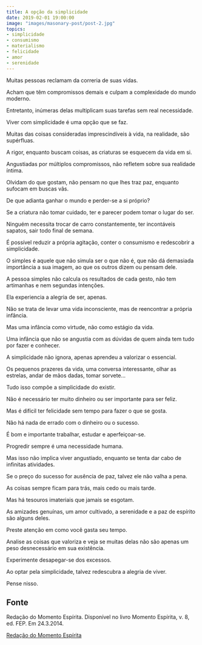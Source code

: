 ```yaml
---
title: A opção da simplicidade
date: 2019-02-01 19:00:00
image: "images/masonary-post/post-2.jpg"
topics: 
- simplicidade
- consumismo
- materialismo
- felicidade
- amor
- serenidade
---
```


Muitas pessoas reclamam da correria de suas vidas.

Acham que têm compromissos demais e culpam a complexidade do mundo moderno.

Entretanto, inúmeras delas multiplicam suas tarefas sem real necessidade.

Viver com simplicidade é uma opção que se faz.

Muitas das coisas consideradas imprescindíveis à vida, na realidade, são
supérfluas.

A rigor, enquanto buscam coisas, as criaturas se esquecem da vida em si.

Angustiadas por múltiplos compromissos, não refletem sobre sua realidade
íntima.

Olvidam do que gostam, não pensam no que lhes traz paz, enquanto sufocam em
buscas vãs.

De que adianta ganhar o mundo e perder-se a si próprio?

Se a criatura não tomar cuidado, ter e parecer podem tomar o lugar do ser.

Ninguém necessita trocar de carro constantemente, ter incontáveis sapatos, sair
todo final de semana.

É possível reduzir a própria agitação, conter o consumismo e redescobrir a
simplicidade.

O simples é aquele que não simula ser o que não é, que não dá demasiada
importância a sua imagem, ao que os outros dizem ou pensam dele.

A pessoa simples não calcula os resultados de cada gesto, não tem artimanhas e
nem segundas intenções.

Ela experiencia a alegria de ser, apenas.

Não se trata de levar uma vida inconsciente, mas de reencontrar a própria
infância.

Mas uma infância como virtude, não como estágio da vida.

Uma infância que não se angustia com as dúvidas de quem ainda tem tudo por
fazer e conhecer.

A simplicidade não ignora, apenas aprendeu a valorizar o essencial.

Os pequenos prazeres da vida, uma conversa interessante, olhar as estrelas,
andar de mãos dadas, tomar sorvete...

Tudo isso compõe a simplicidade do existir.

Não é necessário ter muito dinheiro ou ser importante para ser feliz.

Mas é difícil ter felicidade sem tempo para fazer o que se gosta.

Não há nada de errado com o dinheiro ou o sucesso.

É bom e importante trabalhar, estudar e aperfeiçoar-se.

Progredir sempre é uma necessidade humana.

Mas isso não implica viver angustiado, enquanto se tenta dar cabo de infinitas
atividades.

Se o preço do sucesso for ausência de paz, talvez ele não valha a pena.

As coisas sempre ficam para trás, mais cedo ou mais tarde.

Mas há tesouros imateriais que jamais se esgotam.

As amizades genuínas, um amor cultivado, a serenidade e a paz de espírito são
alguns deles.

Preste atenção em como você gasta seu tempo.

Analise as coisas que valoriza e veja se muitas delas não são apenas um peso
desnecessário em sua existência.

Experimente desapegar-se dos excessos.

Ao optar pela simplicidade, talvez redescubra a alegria de viver.

Pense nisso.

## Fonte
Redação do Momento Espírita.
Disponível no livro Momento Espírita, v. 8, ed. FEP.
Em 24.3.2014.



[Redação do Momento Espírita](http://www.momento.com.br/pt/imprimir.php?id=2473)


